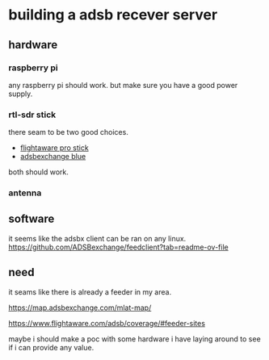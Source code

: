 # building a adsb recever server

## hardware

### raspberry pi

any raspberry pi should work. but make sure you have a good power supply.

### rtl-sdr stick

there seam to be two good choices.

- [flightaware pro stick](https://www.flightaware.com/adsb/prostick/)
- [adsbexchange blue](https://store.adsbexchange.com/products/adsbexchange-com-r820t2-rtl2832u-0-5-ppm-tcxo-ads-b-sdr-w-amp-and-1090-mhz-filter-software-on-industrial-microsd)

both should work.

### antenna

## software

it seems like the adsbx client can be ran on any linux.
<https://github.com/ADSBexchange/feedclient?tab=readme-ov-file>

## need

it seams like there is already a feeder in my area.

<https://map.adsbexchange.com/mlat-map/>

<https://www.flightaware.com/adsb/coverage/#feeder-sites>

maybe i should make a poc with some hardware i have laying around to see if i can provide any value.
